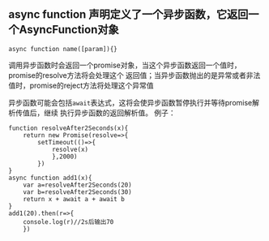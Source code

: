 ## async function 声明定义了一个异步函数，它返回一个AsyncFunction对象
```
async function name([param]){}
```
调用异步函数时会返回一个promise对象，当这个异步函数返回一个值时，promise的resolve方法将会处理这个
返回值；当异步函数抛出的是异常或者非法值时，promise的reject方法将处理这个异常值

异步函数可能会包括`await`表达式，这将会使异步函数暂停执行并等待promise解析传值后，继续
执行异步函数的返回解析值。
例子：
```
function resolveAfter2Seconds(x){
    return new Promise(resolve=>{
        setTimeout(()=>{
            resolve(x)
            },2000)
        })
}
async function add1(x){
    var a=resolveAfter2Seconds(20)
    var b=resolveAfter2Seconds(30)
    return x + await a + await b
}
add1(20).then(r=>{
    console.log(r)//2s后输出70
    })
```